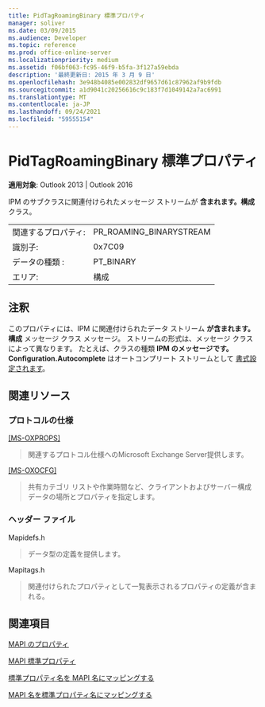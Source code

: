 ```yaml
---
title: PidTagRoamingBinary 標準プロパティ
manager: soliver
ms.date: 03/09/2015
ms.audience: Developer
ms.topic: reference
ms.prod: office-online-server
ms.localizationpriority: medium
ms.assetid: f06bf063-fc95-46f9-b5fa-3f127a59ebda
description: '最終更新日: 2015 年 3 月 9 日'
ms.openlocfilehash: 3e948b4085e002832df9657d61c87962af9b9fdb
ms.sourcegitcommit: a1d9041c20256616c9c183f7d1049142a7ac6991
ms.translationtype: MT
ms.contentlocale: ja-JP
ms.lasthandoff: 09/24/2021
ms.locfileid: "59555154"
---
```

# <a name="pidtagroamingbinary-canonical-property"></a>PidTagRoamingBinary 標準プロパティ

  
  
**適用対象**: Outlook 2013 | Outlook 2016 
  
IPM のサブクラスに関連付けられたメッセージ ストリームが **含まれます。構成** クラス。 
  
|||
|:-----|:-----|
|関連するプロパティ:  <br/> |PR_ROAMING_BINARYSTREAM  <br/> |
|識別子:  <br/> |0x7C09  <br/> |
|データの種類 :   <br/> |PT_BINARY  <br/> |
|エリア:  <br/> |構成  <br/> |
   
## <a name="remarks"></a>注釈

このプロパティには、IPM に関連付けられたデータ ストリーム **が含まれます。構成** メッセージ クラス メッセージ。 ストリームの形式は、メッセージ クラスによって異なります。 たとえば、クラスの種類 **IPM のメッセージです。Configuration.Autocomplete** はオートコンプリート ストリームとして [書式設定されます](autocomplete-stream.md)。
  
## <a name="related-resources"></a>関連リソース

### <a name="protocol-specifications"></a>プロトコルの仕様

[[MS-OXPROPS]](https://msdn.microsoft.com/library/f6ab1613-aefe-447d-a49c-18217230b148%28Office.15%29.aspx)
  
> 関連するプロトコル仕様へのMicrosoft Exchange Server提供します。
    
[[MS-OXOCFG]](https://msdn.microsoft.com/library/7d466dd5-c156-4da9-9a01-75c78e7e1a67%28Office.15%29.aspx)
  
> 共有カテゴリ リストや作業時間など、クライアントおよびサーバー構成データの場所とプロパティを指定します。
    
### <a name="header-files"></a>ヘッダー ファイル

Mapidefs.h
  
> データ型の定義を提供します。
    
Mapitags.h
  
> 関連付けられたプロパティとして一覧表示されるプロパティの定義が含まれる。
    
## <a name="see-also"></a>関連項目



[MAPI のプロパティ](mapi-properties.md)
  
[MAPI 標準プロパティ](mapi-canonical-properties.md)
  
[標準プロパティ名を MAPI 名にマッピングする](mapping-canonical-property-names-to-mapi-names.md)
  
[MAPI 名を標準プロパティ名にマッピングする](mapping-mapi-names-to-canonical-property-names.md)

